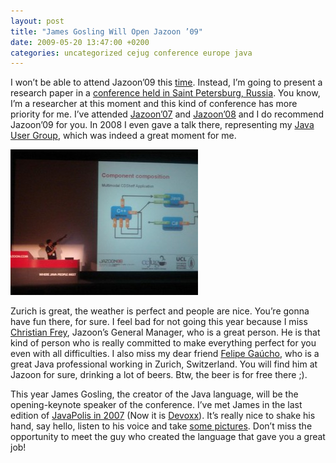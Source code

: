 ```yaml
---
layout: post
title: "James Gosling Will Open Jazoon ’09"
date: 2009-05-20 13:47:00 +0200
categories: uncategorized cejug conference europe java
---
```


I won’t be able to attend Jazoon’09 this <a href="http://jazoon.com/en.html">time</a>. Instead, I’m going to present a research paper in a <a href="http://www.specom.nw.ru/specom_e.html">conference held in Saint Petersburg, Russia</a>. You know, I’m a researcher at this moment and this kind of conference has more priority for me. I’ve attended <a href="http://jazoon.com/jazoon07/en.html">Jazoon’07</a> and <a href="http://jazoon.com/jazoon08/en.html">Jazoon’08</a> and I do recommend Jazoon’09 for you. In 2008 I even gave a talk there, representing my <a href="http://www.cejug.org/">Java User Group</a>, which was indeed a great moment for me.

<a href="http://69.89.31.239/~hildeber/wp-content/uploads/2009/05/jazoon-talk-2008.jpg">![jazoon-talk-2008-300x233.jpg](/images/posts/jazoon-talk-2008-300x233.jpg)</a>

Zurich is great, the weather is perfect and people are nice. You’re gonna have fun there, for sure. I feel bad for not going this year because I miss <a href="http://jazoon.com/en/sponsorsandpartners/producer.html">Christian Frey</a>, Jazoon’s General Manager, who is a great person. He is that kind of person who is really committed to make everything perfect for you even with all difficulties. I also miss my dear friend <a href="http://weblogs.java.net/blog/felipegaucho/">Felipe Gaúcho</a>, who is a great Java professional working in Zurich, Switzerland. You will find him at Jazoon for sure, drinking a lot of beers. Btw, the beer is for free there ;).

This year James Gosling, the creator of the Java language, will be the opening-keynote speaker of the conference. I’ve met James in the last edition of <a href="http://69.89.31.239/~hildeber/?p=183">JavaPolis in 2007</a> (Now it is <a href="http://www.devoxx.com/">Devoxx</a>). It’s really nice to shake his hand, say hello, listen to his voice and take <a href="http://69.89.31.239/~hildeber/?p=180">some pictures</a>. Don’t miss the opportunity to meet the guy who created the language that gave you a great job!

